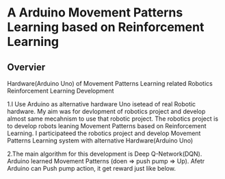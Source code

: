 # A Arduino  Movement Patterns Learning based on Reinforcement Learning


## Overvier

Hardware(Arduino Uno) of Movement Patterns Learning related Robotics Reinforcement Learning Development

1.I Use Arduino as alternative hardware Uno isetead of real Robotic hardware. My aim was for devlopment of robotics project and develop almost same mecahnism to use that robotic project. 
The robotics project is to develop robots leaning Movement Patterns based on Reinforcement Learning. I participateed the robotics project and develop Movement Patterns Learning system with alternative Hardware(Arduino Uno)

2.The main algorithm for this development is Deep Q-Network(DQN). 
Arduino learned Movement Patterns (doen => push pump => Up). Afetr Arduino can Push pump action, it get reward just like below.

